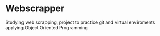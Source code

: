 # Webscrapper
Studying web scrapping, project to practice git and virtual enviroments applying Object Oriented Programming
